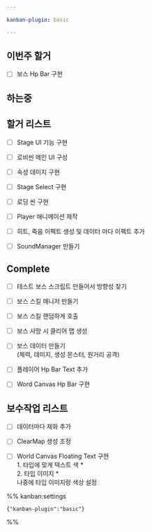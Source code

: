 ```yaml
---

kanban-plugin: basic

---
```


## 이번주 할거

- [ ] 보스 Hp Bar 구현


## 하는중



## 할거 리스트

- [ ] Stage UI 기능 구현
- [ ] 로비씬 메인 UI 구성
- [ ] 속성 데미지 구현
- [ ] Stage Select 구현
- [ ] 로딩 씬 구현
- [ ] Player 애니메이션 제작
- [ ] 히트, 죽음 이펙트 생성 및 데이터 마다 이펙트 추가
- [ ] SoundManager 만들기


## Complete

- [ ] 테스트 보스 스크립트 만들어서 방향성 찾기
- [ ] 보스 스킬 매니저 만들기
- [ ] 보스 스킬 랜덤하게 호출
- [ ] 보스 사망 시 클리어 맵 생성
- [ ] 보스 데이터 만들기<br>(체력, 데미지, 생성 몬스터, 원거리 공격)
- [ ] 플레이어 Hp Bar Text 추가
- [ ] Word Canvas Hp Bar 구현


## 보수작업 리스트

- [ ] 데이터마다 재화 추가
- [ ] ClearMap 생성 조정
- [ ] World Canvas Floating Text 구현<br>1. 타입에 맞게 텍스트 색 *<br>2. 타입 이미지 *<br>나중에 타입 이미지랑 색상 설정




%% kanban:settings
```
{"kanban-plugin":"basic"}
```
%%